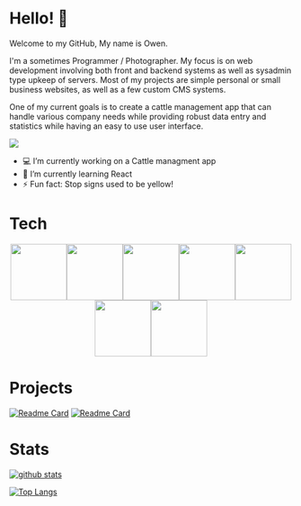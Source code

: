 <!--- ![Banner](https://raw.githubusercontent.com/OwenRempel/OwenRempel/main/photos/DJI_0937-Pano.jpg) --->


# Hello! 👋

Welcome to my GitHub, My name is Owen.

I'm a sometimes Programmer / Photographer.
My focus is on web development involving both front and backend systems as well as sysadmin type upkeep of servers.
Most of my projects are simple personal or small business websites, as well as a few custom CMS systems.

One of my current goals is to create a cattle management app that can handle various company needs while providing robust data entry and statistics while having an easy to use user interface.


[![](https://komarev.com/ghpvc/?username=OwenRempele&color=red)](https://github.com/OwenRempel/Hooves)



- 💻 I’m currently working on a Cattle managment app
- 🌱 I’m currently learning React
- ⚡ Fun fact: Stop signs used to be yellow!


# Tech

<p align="center">
  <img src="https://media3.giphy.com/media/ln7z2eWriiQAllfVcn/200w.webp" width="100"><img src="https://i.giphy.com/media/LMt9638dO8dftAjtco/200.webp" width="100"><img src="https://media.giphy.com/media/fsEaZldNC8A1PJ3mwp/giphy.gif" width="100"><img src="https://i.giphy.com/media/eNAsjO55tPbgaor7ma/200w.webp" width="100"><img src="https://media.giphy.com/media/XAxylRMCdpbEWUAvr8/giphy.gif" width="100"><img src="https://i.giphy.com/media/KzJkzjggfGN5Py6nkT/200.webp" width="100"><img src="https://i.giphy.com/media/IdyAQJVN2kVPNUrojM/200.webp" width="100">
</p>


# Projects

[![Readme Card](https://github-readme-stats.vercel.app/api/pin/?username=OwenRempel&repo=Hooves&theme=dracula)](https://github.com/OwenRempel/Hooves)
[![Readme Card](https://github-readme-stats.vercel.app/api/pin/?username=OwenRempel&repo=GoodlowEFC&theme=dracula)](https://github.com/OwenRempel/GoodlowEFC)


# Stats

[![github stats](https://github-readme-stats.vercel.app/api/top-langs/?username=OwenRempel&layout=compact&theme=dracula)](https://github.com/OwenRempel)

<!--- [![GitHub Streak](https://github-readme-stats.vercel.app/api?username=OwenRempel&theme=dracula)](https://github.com/OwenRempel) --->

[![Top Langs](https://github-readme-streak-stats.herokuapp.com/?user=OwenRempel&theme=dark&count_private=true&theme=dracula)](https://github.com/OwenRempel)
